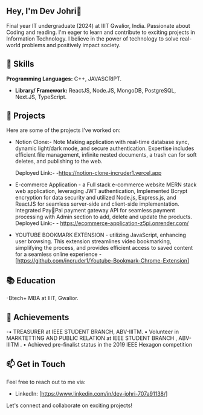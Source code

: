 ## Hey, I'm Dev Johri👋

Final year IT undergraduate (2024) at IIIT Gwalior, India. Passionate about Coding and reading. I'm eager to learn and contribute to exciting projects in Information Technology. I believe in the power of technology to solve real-world problems and positively impact society.

## 🔧 Skills

**Programming Languages:** C++, JAVASCRIPT.
- **Library/ Framework:** ReactJS, Node.JS, MongoDB, PostgreSQL, Next.JS, TypeScript.   


## 🚀 Projects

Here are some of the projects I've worked on:

- Notion Clone:- Note Making application with real-time database sync, dynamic light/dark mode, and secure authentication. Expertise includes efficient file management, infinite nested documents, a trash can for soft deletes, and publishing to the web.

  Deployed Link:- -https://notion-clone-incruder1.vercel.app

-  E-commerce Application - a Full stack e-commerce website MERN stack web
application, leveraging JWT authentication, Implemented Bcrypt encryption for data security and utilized
Node.js, Express.js, and ReactJS for seamless server-side and client-side implementation. Integrated PayPal payment gateway API for seamless payment processing with Admin section to add, delete and update the
products.
Deployed Link:- - https://ecommerce-application-z5pi.onrender.com/

- YOUTUBE BOOKMARK EXTENSION - utilizing JavaScript, enhancing user browsing. This extension
streamlines video bookmarking, simplifying the process, and provides efficient access to saved content for a
seamless online experience
  -[https://github.com/incruder1/Youtube-Bookmark-Chrome-Extension]
  
## 📚 Education

-Btech+ MBA   at IIIT, Gwalior.


## 🌟 Achievements

-• TREASURER at IEEE STUDENT BRANCH, ABV-IIITM.
• Volunteer in MARKTETTING AND PUBLIC RELATION at IEEE STUDENT BRANCH , ABV-IIITM .
• Achieved pre-finalist status in the 2019 IEEE Hexagon competition

## 📫 Get in Touch

Feel free to reach out to me via:

 
- LinkedIn: [https://www.linkedin.com/in/dev-johri-707a91138/]
 

Let's connect and collaborate on exciting projects!
